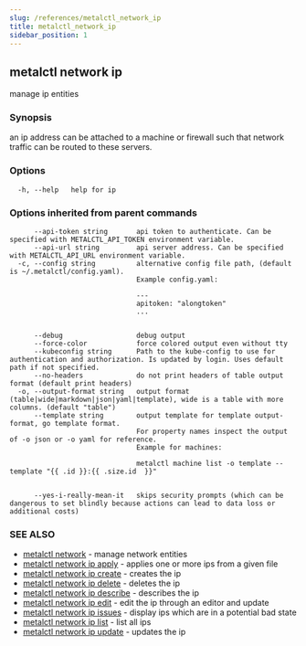 ```yaml
---
slug: /references/metalctl_network_ip
title: metalctl_network_ip
sidebar_position: 1
---
```


## metalctl network ip

manage ip entities

### Synopsis

an ip address can be attached to a machine or firewall such that network traffic can be routed to these servers.

### Options

```
  -h, --help   help for ip
```

### Options inherited from parent commands

```
      --api-token string       api token to authenticate. Can be specified with METALCTL_API_TOKEN environment variable.
      --api-url string         api server address. Can be specified with METALCTL_API_URL environment variable.
  -c, --config string          alternative config file path, (default is ~/.metalctl/config.yaml).
                               Example config.yaml:
                               
                               ---
                               apitoken: "alongtoken"
                               ...
                               
                               
      --debug                  debug output
      --force-color            force colored output even without tty
      --kubeconfig string      Path to the kube-config to use for authentication and authorization. Is updated by login. Uses default path if not specified.
      --no-headers             do not print headers of table output format (default print headers)
  -o, --output-format string   output format (table|wide|markdown|json|yaml|template), wide is a table with more columns. (default "table")
      --template string        output template for template output-format, go template format.
                               For property names inspect the output of -o json or -o yaml for reference.
                               Example for machines:
                               
                               metalctl machine list -o template --template "{{ .id }}:{{ .size.id  }}"
                               
                               
      --yes-i-really-mean-it   skips security prompts (which can be dangerous to set blindly because actions can lead to data loss or additional costs)
```

### SEE ALSO

* [metalctl network](./metalctl_network.md)	 - manage network entities
* [metalctl network ip apply](./metalctl_network_ip_apply.md)	 - applies one or more ips from a given file
* [metalctl network ip create](./metalctl_network_ip_create.md)	 - creates the ip
* [metalctl network ip delete](./metalctl_network_ip_delete.md)	 - deletes the ip
* [metalctl network ip describe](./metalctl_network_ip_describe.md)	 - describes the ip
* [metalctl network ip edit](./metalctl_network_ip_edit.md)	 - edit the ip through an editor and update
* [metalctl network ip issues](./metalctl_network_ip_issues.md)	 - display ips which are in a potential bad state
* [metalctl network ip list](./metalctl_network_ip_list.md)	 - list all ips
* [metalctl network ip update](./metalctl_network_ip_update.md)	 - updates the ip


